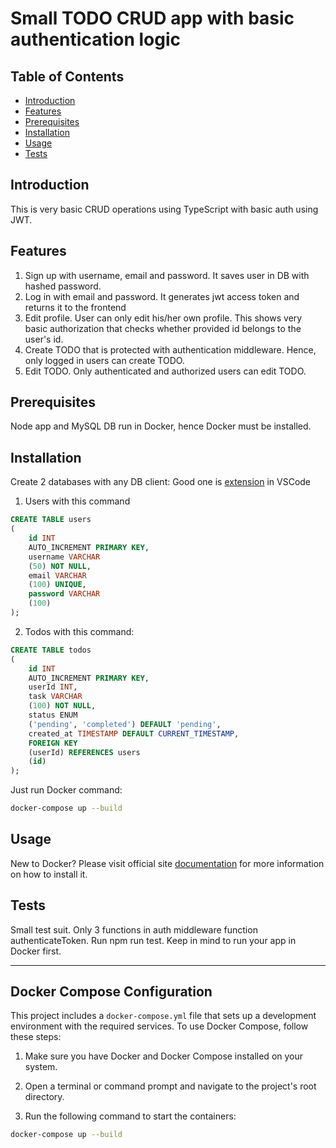 # Small TODO CRUD app with basic authentication logic

## Table of Contents

- [Introduction](#introduction)
- [Features](#features)
- [Prerequisites](#prerequisites)
- [Installation](#installation)
- [Usage](#usage)
- [Tests](#tests)

## Introduction

This is very basic CRUD operations using TypeScript with basic auth using JWT.

## Features

1. Sign up with username, email and password. It saves user in DB with hashed password.
2. Log in with email and password. It generates jwt access token and returns it to the frontend
3. Edit profile. User can only edit his/her own profile. This shows very basic authorization that checks whether provided id belongs to the user's id.
4. Create TODO that is protected with authentication middleware. Hence, only logged in users can create TODO.
5. Edit TODO. Only authenticated and authorized users can edit TODO.

## Prerequisites

Node app and MySQL DB run in Docker, hence Docker must be installed.

## Installation

Create 2 databases with any DB client: Good one is [extension]("https://marketplace.visualstudio.com/items?itemName=cweijan.vscode-database-client2") in VSCode

1. Users with this command

```sql
CREATE TABLE users
(
    id INT
    AUTO_INCREMENT PRIMARY KEY,
    username VARCHAR
    (50) NOT NULL,
    email VARCHAR
    (100) UNIQUE,
    password VARCHAR
    (100)
);
```

2. Todos with this command:

```sql
CREATE TABLE todos
(
    id INT
    AUTO_INCREMENT PRIMARY KEY,
    userId INT,
    task VARCHAR
    (100) NOT NULL,
    status ENUM
    ('pending', 'completed') DEFAULT 'pending',
    created_at TIMESTAMP DEFAULT CURRENT_TIMESTAMP,
    FOREIGN KEY
    (userId) REFERENCES users
    (id)
);
```

Just run Docker command:

```bash
docker-compose up --build
```

## Usage

New to Docker? Please visit official site [documentation](https://docs.docker.com/engine/install/) for more information on how to install it.

## Tests

Small test suit. Only 3 functions in auth middleware function authenticateToken. Run npm run test. Keep in mind to run your app in Docker first.

---

## Docker Compose Configuration

This project includes a `docker-compose.yml` file that sets up a development environment with the required services. To use Docker Compose, follow these steps:

1. Make sure you have Docker and Docker Compose installed on your system.

2. Open a terminal or command prompt and navigate to the project's root directory.

3. Run the following command to start the containers:

```bash
docker-compose up --build
```
